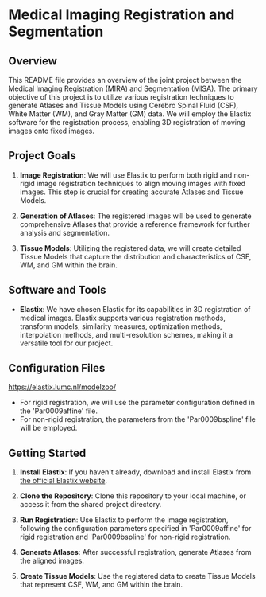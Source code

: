 


# Medical Imaging Registration and Segmentation

## Overview

This README file provides an overview of the joint project between the Medical Imaging Registration (MIRA) and Segmentation (MISA). The primary objective of this project is to utilize various registration techniques to generate Atlases and Tissue Models using Cerebro Spinal Fluid (CSF), White Matter (WM), and Gray Matter (GM) data. We will employ the Elastix software for the registration process, enabling 3D registration of moving images onto fixed images.

## Project Goals

1. **Image Registration**: We will use Elastix to perform both rigid and non-rigid image registration techniques to align moving images with fixed images. This step is crucial for creating accurate Atlases and Tissue Models.

2. **Generation of Atlases**: The registered images will be used to generate comprehensive Atlases that provide a reference framework for further analysis and segmentation.

3. **Tissue Models**: Utilizing the registered data, we will create detailed Tissue Models that capture the distribution and characteristics of CSF, WM, and GM within the brain.

## Software and Tools

- **Elastix**: We have chosen Elastix for its capabilities in 3D registration of medical images. Elastix supports various registration methods, transform models, similarity measures, optimization methods, interpolation methods, and multi-resolution schemes, making it a versatile tool for our project.

## Configuration Files
https://elastix.lumc.nl/modelzoo/
- For rigid registration, we will use the parameter configuration defined in the 'Par0009affine' file.
- For non-rigid registration, the parameters from the 'Par0009bspline' file will be employed.

## Getting Started

1. **Install Elastix**: If you haven't already, download and install Elastix from [the official Elastix website](http://elastix.isi.uu.nl/).

2. **Clone the Repository**: Clone this repository to your local machine, or access it from the shared project directory.


3. **Run Registration**: Use Elastix to perform the image registration, following the configuration parameters specified in 'Par0009affine' for rigid registration and 'Par0009bspline' for non-rigid registration.

4. **Generate Atlases**: After successful registration, generate Atlases from the aligned images.

5. **Create Tissue Models**: Use the registered data to create Tissue Models that represent CSF, WM, and GM within the brain.

